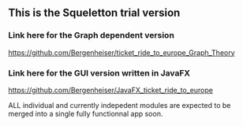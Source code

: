 ## This is the Squeletton trial version
### Link here for the Graph dependent version
https://github.com/Bergenheiser/ticket_ride_to_europe_Graph_Theory
### Link here for the GUI version written in JavaFX
https://github.com/Bergenheiser/JavaFX_ticket_ride_to_europe


ALL individual and currently indepedent modules are expected to be merged into a single fully functionnal app soon.
